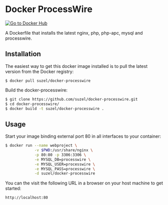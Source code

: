 # Docker ProcessWire

[![Go to Docker Hub](https://img.shields.io/badge/Docker%20Hub-%E2%86%92-blue.svg)](https://hub.docker.com/r/suzel/docker-processwire/)

A Dockerfile that installs the latest nginx, php, php-apc, mysql and processwire.

## Installation

The easiest way to get this docker image installed is to pull the latest version from the Docker registry:

```
$ docker pull suzel/docker-processwire
```

Build the docker-processwire:

```sh
$ git clone https://github.com/suzel/docker-processwire.git
$ cd docker-processwire/
$ docker build -t suzel/docker-processwire .
```

## Usage

Start your image binding external port 80 in all interfaces to your container:

```sh
$ docker run --name webproject \
             -v $PWD:/usr/share/nginx \
             -p 80:80 -p 3306:3306 \
             -e MYSQL_DB=processwire \
             -e MYSQL_USER=processwire \
             -e MYSQL_PASS=processwire \
             -d suzel/docker-processwire
```

You can the visit the following URL in a browser on your host machine to get started:

```
http://localhost:80
```